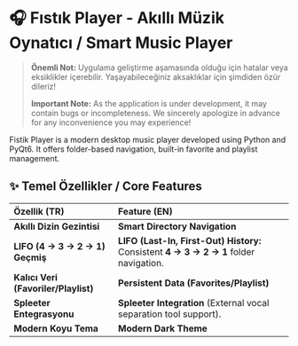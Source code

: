 # 🎧 Fıstık Player - Akıllı Müzik Oynatıcı / Smart Music Player

> **Önemli Not:** Uygulama geliştirme aşamasında olduğu için hatalar veya eksiklikler içerebilir. Yaşayabileceğiniz aksaklıklar için şimdiden özür dileriz!
>
> **Important Note:** As the application is under development, it may contain bugs or incompleteness. We sincerely apologize in advance for any inconvenience you may experience!

Fistik Player is a modern desktop music player developed using Python and PyQt6. It offers folder-based navigation, built-in favorite and playlist management.

## ✨ Temel Özellikler / Core Features

| Özellik (TR) | Feature (EN) |
| :--- | :--- |
| **Akıllı Dizin Gezintisi** | **Smart Directory Navigation** |
| **LIFO (4 → 3 → 2 → 1) Geçmiş** | **LIFO (Last-In, First-Out) History:** Consistent **4 → 3 → 2 → 1** folder navigation. |
| **Kalıcı Veri (Favoriler/Playlist)** | **Persistent Data (Favorites/Playlist)** |
| **Spleeter Entegrasyonu** | **Spleeter Integration** (External vocal separation tool support). |
| **Modern Koyu Tema** | **Modern Dark Theme** |
